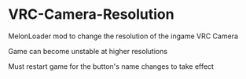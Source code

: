 # VRC-Camera-Resolution
 MelonLoader mod to change the resolution of the ingame VRC Camera
 
 Game can become unstable at higher resolutions

 Must restart game for the button's name changes to take effect
